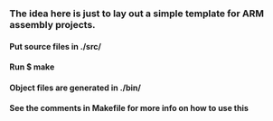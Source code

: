 ### The idea here is just to lay out a simple template for ARM assembly projects.

#### Put source files in ./src/

#### Run $ make

#### Object files are generated in ./bin/

#### See the comments in Makefile for more info on how to use this
